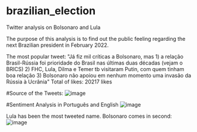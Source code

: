 # brazilian_election

Twitter analysis on Bolsonaro and Lula

The purpose of this analysis is to find out the public feeling regarding the next Brazilian president in February 2022. 

The most popular tweet: 
"Já fiz mil críticas a Bolsonaro, mas 1) a relação Brasil-Rússia foi prioridade do Brasil nas últimas duas décadas (vejam o BRICS) 2) FHC, Lula, Dilma e Temer tb visitaram Putin, com quem tinham boa relação 3) Bolsonaro não apoiou em nenhum momento uma invasão da Rússia à Ucrânia" Total of likes: 20217 likes

#Source of the Tweets:
![image](https://user-images.githubusercontent.com/45396041/154853487-88124448-b570-4a4b-933c-d72f91a0a6cd.png)

#Sentiment Analysis in Português and English
![image](https://user-images.githubusercontent.com/45396041/154853629-03f1038c-c6b6-4d25-b6b9-0338b79bf77a.png)

Lula has been the most tweeted name. Bolsonaro comes in second:
![image](https://user-images.githubusercontent.com/45396041/154853753-71f3aa84-08ef-457d-8e34-ad91d566b42a.png)
